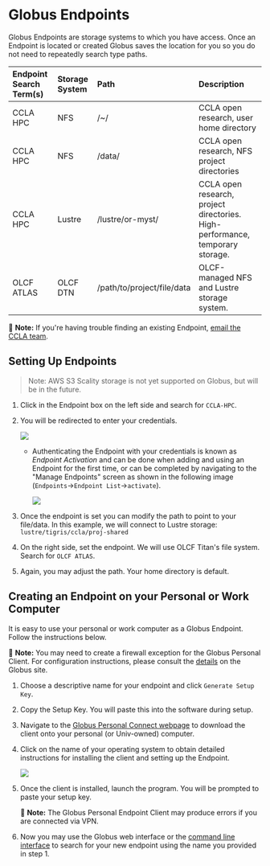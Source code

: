 # Globus Endpoints

Globus Endpoints are storage systems to which you have access. Once an Endpoint is located or created Globus saves the location for you so you do not need to repeatedly search type paths.

| Endpoint Search Term\(s\) | Storage System | Path | Description |
| :--- | :--- | :--- | :--- |
| CCLA HPC | NFS | /~/ | CCLA open research, user home directory |
| CCLA HPC | NFS | /data/ | CCLA open research, NFS project directories |
| CCLA HPC | Lustre | /lustre/or-myst/ | CCLA open research, project directories. High-performance, temporary storage. |
| OLCF ATLAS | OLCF DTN | /path/to/project/file/data | OLCF-managed NFS and Lustre storage system. |

📝 **Note:** If you're having trouble finding an existing Endpoint, [email the CCLA team](mailto:ccla@doane.edu).

## Setting Up Endpoints

> Note: AWS S3 Scality storage is not yet supported on Globus, but will be in the future.

1. Click in the Endpoint box on the left side and search for `CCLA-HPC`.
2. You will be redirected to enter your credentials.   

    [![](https://github.com/wendikristine/documentation-template/tree/62a326e16ecef2ff128ef0b976de12c16f6ea062/data-transfer-and-storage/screenshots/credentials.png)](https://github.com/wendikristine/documentation-template/tree/62a326e16ecef2ff128ef0b976de12c16f6ea062/data-transfer-and-storage/screenshots/credentials.png)   

   * Authenticating the Endpoint with your credentials is known as _Endpoint Activation_ and can be done when adding and using an Endpoint for the first time, or can be completed by navigating to the "Manage Endpoints" screen as shown in the following image \(`Endpoints`→`Endpoint List`→`activate`\).   

     [![](https://github.com/wendikristine/documentation-template/tree/62a326e16ecef2ff128ef0b976de12c16f6ea062/data-transfer-and-storage/screenshots/globus-activate-endpoint.png)](https://github.com/wendikristine/documentation-template/tree/62a326e16ecef2ff128ef0b976de12c16f6ea062/data-transfer-and-storage/screenshots/globus-activate-endpoint.png)   

3. Once the endpoint is set you can modify the path to point to your file/data. In this example, we will connect to Lustre storage: `lustre/tigris/ccla/proj-shared`
4. On the right side, set the endpoint. We will use OLCF Titan's file system. Search for `OLCF ATLAS`.
5. Again, you may adjust the path. Your home directory is default.

## Creating an Endpoint on your Personal or Work Computer

It is easy to use your personal or work computer as a Globus Endpoint. Follow the instructions below.

📝 **Note:** You may need to create a firewall exception for the Globus Personal Client. For configuration instructions, please consult the [details](https://docs.globus.org/how-to/configure-firewall-gcp/) on the Globus site.

1. Choose a descriptive name for your endpoint and click `Generate Setup Key`.
2. Copy the Setup Key. You will paste this into the software during setup.
3. Navigate to the [Globus Personal Connect webpage](https://www.globus.org/globus-connect-personal) to download the client onto your personal \(or Univ-owned\) computer.
4. Click on the name of your operating system to obtain detailed instructions for installing the client and setting up the Endpoint.   

    [![](https://github.com/wendikristine/documentation-template/tree/62a326e16ecef2ff128ef0b976de12c16f6ea062/data-transfer-and-storage/screenshots/globus-choose-operating-sys.png)](https://github.com/wendikristine/documentation-template/tree/62a326e16ecef2ff128ef0b976de12c16f6ea062/data-transfer-and-storage/screenshots/globus-choose-operating-sys.png)   

5. Once the client is installed, launch the program. You will be prompted to paste your setup key.

     📝 **Note:** The Globus Personal Endpoint Client may produce errors if you are connected via VPN.

6. Now you may use the Globus web interface or the [command line interface](globus-command-line-interface.md) to search for your new endpoint using the name you provided in step 1.
